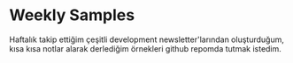 # Weekly Samples

Haftalık takip ettiğim çeşitli development newsletter'larından oluşturduğum, kısa kısa notlar alarak derlediğim örnekleri github repomda tutmak istedim. 
